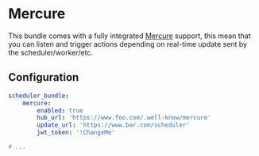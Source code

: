 # Mercure

This bundle comes with a fully integrated [Mercure](https://www.mercure.rocks) support, 
this mean that you can listen and trigger actions depending on real-time update 
sent by the scheduler/worker/etc.

## Configuration

```yaml
scheduler_bundle:
    mercure:
        enabled: true
        hub_url: 'https://www.foo.com/.well-know/mercure'
        update_url: 'https://www.bar.com/scheduler'
        jwt_token: '!ChangeMe'

# ...
```

